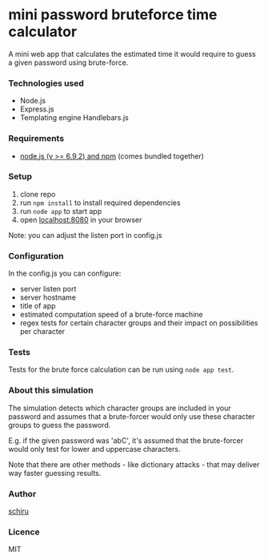 # mini password bruteforce time calculator
A mini web app that calculates the estimated time it would require to guess a given password using brute-force.

### Technologies used
- Node.js
- Express.js
- Templating engine Handlebars.js

### Requirements
- [node.js (v >= 6.9.2) and npm](http://nodejs.org) (comes bundled together)

### Setup
1. clone repo
2. run ```npm install``` to install required dependencies
3. run ```node app``` to start app
4. open [localhost:8080](http://localhost:8080) in your browser

Note: you can adjust the listen port in config.js

### Configuration

In the config.js you can configure:
- server listen port
- server hostname
- title of app
- estimated computation speed of a brute-force machine
- regex tests for certain character groups and their impact on possibilities per character

### Tests
Tests for the brute force calculation can be run using ```node app test```.

### About this simulation
The simulation detects which character groups are included in your password and assumes that a brute-forcer would only use these character groups to guess the password.

E.g. if the given password was 'abC', it's assumed that the brute-forcer would only test for lower and uppercase characters.

Note that there are other methods - like dictionary attacks - that may deliver way faster guessing results.

### Author
[schiru](http://schiru.com)

### Licence
MIT

